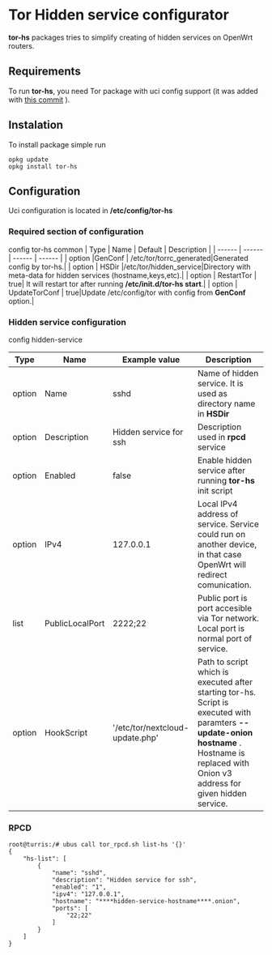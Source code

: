 # Tor Hidden service configurator
**tor-hs** packages tries to simplify creating of hidden services on OpenWrt routers.

## Requirements
To run **tor-hs**, you need Tor package with uci config support (it was added
with [this commit](https://github.com/openwrt/packages/commit/ca6528f002d74445e3d0a336aeb9074fc337307a) ).

## Instalation
To install package simple run
```
opkg update
opkg install tor-hs
```

## Configuration
Uci configuration is located in **/etc/config/tor-hs**

### Required section of configuration
config tor-hs common
| Type | Name | Default | Description |
| ------ | ------ | ------ | ------ |
| option |GenConf | /etc/tor/torrc_generated|Generated config by tor-hs.|
| option | HSDir |/etc/tor/hidden_service|Directory with meta-data for hidden services (hostname,keys,etc).|
| option | RestartTor | true| It will restart tor after running **/etc/init.d/tor-hs start**.|
| option | UpdateTorConf | true|Update /etc/config/tor with config from **GenConf** option.|

### Hidden service configuration
config hidden-service

| Type | Name | Example value | Description |
| ------ | ------ | ------ | ------ |
|	option | Name | sshd| Name of hidden service. It is used as directory name in **HSDir**|
|	option | Description| Hidden service for ssh| Description used in **rpcd** service|
|	option | Enabled |false| Enable hidden service after running **tor-hs** init script|
|	option |IPv4 |127.0.0.1|Local IPv4 address of service. Service could run on another device, in that case OpenWrt will redirect comunication.  |
|	list | PublicLocalPort| 2222;22| Public port is port accesible via Tor network. Local port is normal port of service.|
|option| HookScript |'/etc/tor/nextcloud-update.php'| Path to script which is executed after starting tor-hs. Script is executed with paramters **--update-onion** **hostname** . Hostname is replaced with Onion v3 address for given hidden service. |

### RPCD
```
root@turris:/# ubus call tor_rpcd.sh list-hs '{}'
{
	"hs-list": [
		{
			"name": "sshd",
			"description": "Hidden service for ssh",
			"enabled": "1",
			"ipv4": "127.0.0.1",
			"hostname": "****hidden-service-hostname****.onion",
			"ports": [
				"22;22"
			]
		}
	]
}
```

